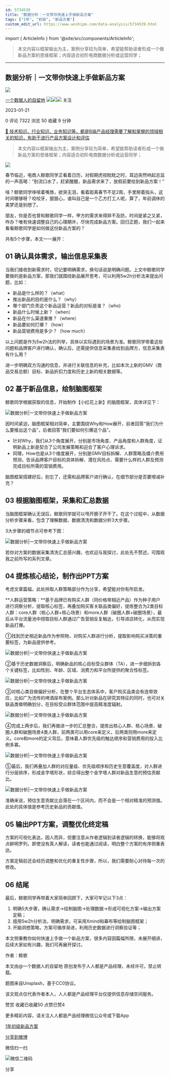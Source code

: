 ```yaml
---
id: 5734539
title: "数据分析｜一文带你快速上手做新品方案"
tags: ["1年", "初级", "新品方案"]
custom_edit_url: https://www.woshipm.com/data-analysis/5734539.html
---
```

import { ArticleInfo } from '@site/src/components/ArticleInfo';

<ArticleInfo
    author="一个数据人的自留地"
    authorLink="https://www.woshipm.com/u/49446"
    published="2023-01-21"
    views={7322}
    comments={0}
    collects={50}
/>

> 本文内容以框架输出为主，案例分享较为简单，希望能帮助读者形成一个做新品方案的思维框架；内容适合初阶电商数据分析或运营同学；

---

## 数据分析｜一文带你快速上手做新品方案

[![](https://image.woshipm.com/wp-files/2021/09/3YqDNh5meg7ejNmhJ5Ci.jpeg!/both/72x72)](https://www.woshipm.com/u/49446)

[一个数据人的自留地](https://www.woshipm.com/u/49446) ![](https://static.woshipm.com/tag/1121_1@2x.png)![](https://static.woshipm.com/tag/1301_1@2x.png)![](https://static.woshipm.com/tag/2103_1@2x.png) 关注

2023-01-21

0 评论 7322 浏览 50 收藏 9 分钟

[🔗 技术知识、行业知识、业务知识等，都是B端产品经理需要了解和掌握的领域相关的知识，有助于进行产品方案设计和评估](https://ke.qidianla.com/courses/bcpm)

> 本文内容以框架输出为主，案例分享较为简单，希望能帮助读者形成一个做新品方案的思维框架；内容适合初阶电商数据分析或运营同学；

![](https://image.woshipm.com/wp-files/2023/01/E3SdlmzrHZe29GN1oEru.jpg)

春节临近，电商人鲸歌同学正看着日历，对假期虎视眈眈之时，耳边突然响起总监的一声高喝：“别流口水了，赶紧醒醒，新品需求来了，放假前要给到新品方案！”

啥？鲸歌同学哆嗦着嘴唇，欲哭无泪，看着距离春节不足2周，手里掰着指头，这时间哪够呀？咬咬牙，狠狠心，谁叫自己是一个乙方打工人呢，算了，年前调休的美梦还是别想了。

朋友，你是否也曾和鲸歌同学一样，甲方的需求来得猝不及防，时间是紧之又紧，咋办？唯有快速调整自己的心理期许，尽快完成新品方案。回归正题，我们一起来看看鲸歌同学是如何做这份新品方案的？

共有5个步骤，本文一一展开：

## 01 确认具体需求，输出信息采集表

当我们接收到新需求时，切记要明确需求，换句话说是明确问题。上文中鲸歌同学要做的是新品方案，那我们就围绕新品展开思考，可以利用5w2h分析法来提出问题，比如：

*   新品是什么样的？（what）
*   推出新品的目的是什么？（why）
*   哪个部门负责这个新品运营？新品的对标是谁？（who)
*   新品什么时候上新？（when）
*   新品在什么渠道重推？（where）
*   新品要如何打爆？（how）
*   新品营销费用是多少？（how much）

以上问题是作为5w2h法的列举，具体以实际遇到的场景为准。鲸歌同学带着这些问题和品牌客户进行确认，确认后，还需提供信息采集表给到品牌方，信息采集表有什么用？

进一步明确双方沟通的信息，并进行关联信息的补充，比如本次上新的GMV（商品交易总额）目标、新品折扣力度和历史上新的相关数据等。

## 02 基于新品信息，绘制脑图框架

鲸歌同学根据获取的信息，开始制作【小红花上新】的脑图框架，具体详见下：

![数据分析|一文带你快速上手做新品方案](https://image.woshipm.com/wp-files/2023/01/ZWh0LsQtsl4buxNR7Umz.jpeg)

因时间紧迫，脑图框架相对简单，主要围绕Why和How展开，前者回答“我们为什么要推出这个品”，后者回答“我们要如何引爆这个品”。

*   针对Why，我们从3个角度展开，分别是市场角度、产品角度和人群角度，证明新品上新是契合了公司发展策略和迎合了客户心理诉求。
*   同理，How也是从3个维度展开，分别是GMV目标拆解、人群策略及媒介费用预测，告诉品牌客户目标的具体拆解、潜在风险点、需要什么样的人群及预测完成目标所需的营销费用。

脑图框架搭建好后，别忘了，还需和品牌客户进行确认，在细节部分是否要增减补充？

## 03 根据脑图框架，采集和汇总数据

当脑图框架确认无误后，鲸歌同学就可以甩开膀子开干了。在这个过程中，从数据分析步骤来看，包含了理解数据、数据清洗和数据分析3大步骤。

3大步骤的细节点可参考下图：

![数据分析|一文带你快速上手做新品方案](https://image.woshipm.com/wp-files/2023/01/8E5YGNGPGX0ZYiq5MaNj.jpeg)

若你对方案的数据采集清洗汇总感兴趣，也欢迎与我探讨，此处先不赘述，可围观我之前所写的系列文章。

## 04 提炼核心结论，制作出PPT方案

考虑文章篇幅，此处拎取人群策略部分作为分享，希望能对你有所启发。

**人群运营策略：**基于品牌已有购买人群（同价格带相近产品）作为种子用户进行洞察分析，提取核心标签，再叠加购买客关联品类偏好，提炼整合为2类目标人群：core人群（核心人群+核心场景）和more人群（破圈人群+破圈场景），最后从平台流量池中捞取目标人群通过广告营销反复触达，引导进店转化，从而实现新品打爆。

①找到历史相近新品作为参照物，对购买人群进行分析，提取影响购买决策的重要标签，为新品提供参考。

![数据分析|一文带你快速上手做新品方案](https://image.woshipm.com/wp-files/2023/01/LEXPQl5MzqoAIfP9IUAG.jpeg)

②基于历史数据洞察后，明确新品的核心目标受众群体（TA），进一步细拆到各个关键标签，比如性别、年龄、区域、消费力和平台所提供的聚合性标签。

![数据分析|一文带你快速上手做新品方案](https://image.woshipm.com/wp-files/2023/01/JTb39BZbAG7ldRQ43fRd.jpeg)

③对核心类目做偏好分析，在整个平台生态体系中，客户购买品类会有连带效应，比如广为流传的啤酒尿布案例。那么针对新品在研究其特征的同时，也可对关联品类做明确划分，在目标受众群体范围中提高精准度辐射。

![数据分析|一文带你快速上手做新品方案](https://image.woshipm.com/wp-files/2023/01/zZnpjOD5JYbOsnzrahJX.jpeg)

④完成上两步后，我们再做进一步的汇总整合，提炼出核心人群、核心场景、破圈人群和破圈场景4类人群，前两类可以用core来定义，后两类则用more来定义。core和more的定义背后，意味着人群优先级的触达顺序和营销费用的投入比例多寡。

![数据分析|一文带你快速上手做新品方案](https://image.woshipm.com/wp-files/2023/01/bSdsCPNMQWaX8vdxc9Zh.jpeg)

⑤最后，我们再叠加人群的对应量级、优先级顺序和历史生意覆盖度，对人群进行分层排序，形成金字塔形状，综合得出整个金字塔人群对新品生意的预估贡献比。

![数据分析|一文带你快速上手做新品方案](https://image.woshipm.com/wp-files/2023/01/qoqubgtQF3eXIKCAoGGP.jpeg)

准确来说，预估生意贡献比会落在一个区间内，而不会是一个相对精准的预测值。此处的具体值是参考历史新品的贡献值。

## 05 输出PPT方案，调整优化终定稿

方案的可视化表达，因人而异，但要注意从作者逻辑到读者逻辑的转换，能够将观点鲜明罗列，即使没有真人解读，读者也能通过阅读，明白整个方案的有序侧重表达。

方案定稿前还会经历调整和优化的重复性步骤，所以，我们需要耐心对待每一次的修改。

## 06 结尾

最后，鲸歌同学再带着大家简单回顾下，大家可牢记以下3点：

1.  明确5大步骤，确认需求→绘制脑图→处理数据→形成可视化方案→输出方案定稿；
2.  擅用5w2h分析法，明确需求，可采用Xmind和幕布等绘制脑图框架；
3.  开脑洞想策略，方案可循序渐进，利用历史数据进行洞察验证等；

本文侧重教你如何快速上手做一个新品方案，很多内容因篇幅所限，未展开细讲，后续大家如有兴趣，我们可再展开探讨。

作者：鲸歌

本文由@一个数据人的自留地 原创发布于人人都是产品经理，未经许可，禁止转载。

题图来自Unsplash，基于CC0协议。

该文观点仅代表作者本人，人人都是产品经理平台仅提供信息存储空间服务。

赞赏 收藏已收藏50 点赞已赞4

更多精彩内容，请关注人人都是产品经理微信公众号或下载App

[1年](https://www.woshipm.com/tag/1%e5%b9%b4)[初级](https://www.woshipm.com/tag/%e5%88%9d%e7%ba%a7)[新品方案](https://www.woshipm.com/tag/%e6%96%b0%e5%93%81%e6%96%b9%e6%a1%88)

[分享到微博](https://service.weibo.com/share/share.php?appkey=2775287854&title=数据分析｜一文带你快速上手做新品方案&url=https://www.woshipm.com/data-analysis/5734539.html&pic=https://image.woshipm.com/wp-files/2023/01/E3SdlmzrHZe29GN1oEru.jpg)

微信扫一扫

![微信二维码](https://api.pwmqr.com/qrcode/create/?url=https://www.woshipm.com/data-analysis/5734539.html)

分享